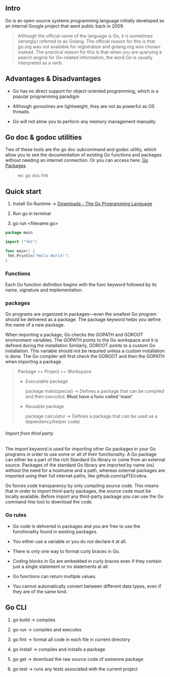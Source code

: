 ## Intro

Go is an open-source systems programming language initially developed as an internal Google project that went public back in 2009.

> Although the official name of the language is Go, it is sometimes (wrongly) referred to as Golang. The official reason for this is that go.org was not available for registration and golang.org was chosen instead. The practical reason for this is that when you are querying a search engine for Go-related information, the word Go is usually interpreted as a verb.

## Advantages & Disadvantages

- Go has no direct support for object-oriented programming, which is a popular programming paradigm

- Although goroutines are lightweight, they are not as powerful as OS threads.

- Go will not allow you to perform any memory management manually.

## Go doc & godoc utilities

Two of these tools are the go doc subcommand and godoc utility, which allow you to see the documentation of existing Go functions and packages without needing an internet connection. Or you can access here: [Go Packages](https://pkg.go.dev/)

> ex: go doc fmt

## Quick start

1. Install Go Runtime -> [Downloads - The Go Programming Language](https://golang.org/dl/)

2. Run go in terminal

3. go run <filename.go>

```go
package main

import ("fmt")

func main() {
 fmt.Println("Hello World!")
}
```

### Functions

Each Go function definition begins with the func keyword followed by its name, signature and implementation.

### packages

Go programs are organized in packages—even the smallest Go program should be delivered as a package. The package keyword helps you define the name of a new package.

When importing a package, Go checks the GOPATH and GOROOT environment variables. The GOPATH points to the Go workspace and it is defined during the installation Similarly, GOROOT points to a custom Go installation. This variable should not be required unless a custom installation is done. The Go compiler will first check the GOROOT and then the GOPATH when importing a package.

> Package == Project == Workspace
> 
> - Executable package
>   
>   package main(special) -> Defines a package that can be compiled and then *executed*. **Must have a func called 'main'**
> 
> - Reusable package
>   
>   package calculator -> Defines a package that can be used as a dependency(helper code)

###### Import from third party

The import keyword is used for importing other Go packages in your Go programs in order to use some or all of their functionality. A Go package can either be a part of the rich Standard Go library or come from an external source. Packages of the standard Go library are imported by name (os) without the need for a hostname and a path, whereas external packages are imported using their full internet paths, like github.com/spf13/cobra.

Go forces code transparency by only compiling source code. This means that in order to import third-party packages, the source code must be locally available. Before import any third-party package you can use the Go command-line tool to download the code.

### Go rules

- Go code is delivered in packages and you are free to use the functionality found in existing packages.

- You either use a variable or you do not declare it at all.

- There is only one way to format curly braces in Go.

- Coding blocks in Go are embedded in curly braces even if they contain just a single statement or no statements at all.

- Go functions can return multiple values.

- You cannot automatically convert between different data types, even if they are of the same kind.

## Go CLI

1. go build -> compiles

2. go run -> compiles and executes

3. go fmt -> format all code in each file in current directory

4. go install -> compiles and installs a package

5. go get -> download the raw source code of someone package

6. go test -> runs any tests associated with the current project
